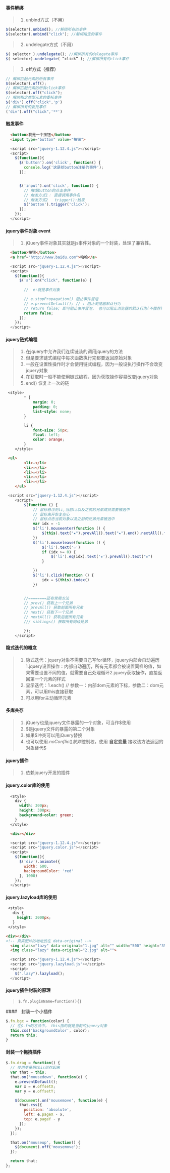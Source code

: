 #### 事件解绑
> 1. unbind方式（不用）
```js
$(selector).unbind(); //解绑所有的事件
$(selector).unbind("click"); //解绑指定的事件
```
> 2. undelegate方式（不用）
```js
$( selector ).undelegate(); //解绑所有的delegate事件
$( selector).undelegate( “click” ); //解绑所有的click事件
```
> 3. **off方式（推荐）**
```js
// 解绑匹配元素的所有事件
$(selector).off();
// 解绑匹配元素的所有click事件
$(selector).off("click");
// 解绑指定类型元素的委托事件
$('div').off("click",'p')
// 解绑所有的委托事件
('div').off("click",'**')
```
#### 触发事件
```html
  <button>我是一个按钮</button>
  <input type="button" value="按钮">
```
```js
  <script src="jquery-1.12.4.js"></script>
  <script>
    $(function(){
      $('button').on('click', function() {
        console.log('这是给button注册的事件');
      });


      $('input').on('click', function() {
        // 触发button的点击事件
        // 触发方式1： 直接调用事件名
        // 触发方式2   trigger():触发 
        $('button').trigger('click');
      });
    });
  </script>
```
#### jquery事件对象 event
> 1. jQuery事件对象其实就是js事件对象的一个封装，处理了兼容性。
```html
  <button>按钮</button>
  <a href="http://www.baidu.com">哈哈</a>
```
```js
  <script src="jquery-1.12.4.js"></script>
  <script>
    $(function(){
      $('a').on("click", function(e) {
 
        //  e:就是事件对象 

        // e.stopPropagation() 阻止事件冒泡
        // e.preventDefault(); // : 阻止浏览器默认行为
        // return false; 即可阻止事件冒泡， 也可以阻止浏览器的默认行为(不推荐)
        return false;
      });
    });
  </script>
```

#### jquery链式编程
> 1. 在jquery中允许我们连续链装的调用jquery的方法
> 2. 但是要求链式编程中每次函数执行完都要返回原始对象
> 3. 一般在设置性操作时才会使用链式编程，因为一般设执行操作不会改变jquery对象
> 4. 在获取时一般不能使用链式编程，因为获取操作容易改变jquery对象
> 5. end() 恢复上一次的链
```css
 <style>
        * {
            margin: 0;
            padding: 0;
            list-style: none;
        }

        li {
            font-size: 50px;
            float: left;
            color: orange;
        }
    </style>
```
```html
 <ul>
        <li>☆</li>
        <li>☆</li>
        <li>☆</li>
        <li>☆</li>
        <li>☆</li>
    </ul>
```
```js
 <script src="jquery-1.12.4.js"></script>
    <script>
        $(function () {
            // 鼠标悬浮到li,当前li以及之前的兄弟成员需要被选中
            // 鼠标离开恢复空心
            // 鼠标点击当前对象以及之前的兄弟元素被选中
            var idx = -1
            $('li').mouseenter(function () {               
                $(this).text("★").prevAll().text("★").end().nextAll().text("☆")
            })
            $('li').mouseleave(function () {
                $('li').text('☆')
                if (idx >= 0) {
                    $('li').eq(idx).text('★').prevAll().text("★")
                }

            })
            $('li').click(function () {
                idx = $(this).index()
            })


        //========还有常用方法
        // prev() 获取上一个兄弟
        // prevAll() 获取前面所有兄弟
        // next() 获取下一个兄弟
        // nextAll() 获取后面所有兄弟
        /// siblings() 获取所有同级兄弟

        });
    </script>
```
#### 隐式迭代的概念
> 1. 隐式迭代：jquery对象不需要自己写for循环，jquery内部会自动遍历 
   1.jquery设置操作：内部自动遍历，所有元素都会被设置同样的值，如果需要设置不同的值，就需要自己处理循环2.jquery获取操作，直接返回第一个元素的样式
> 2. 显示迭代：1.each()  // 参数一：内部dom元素的下标，参数二：dom元素，可以用this直接获取
> 3. 可以用for主动循环元素

#### 多库共存
> 1. jQuery也是jquery文件暴露的一个对象，可当作$使用
> 2. $是jquery文件的暴露的第二个对象
> 3. 如果$冲突可以用jQuery替换
> 4. 也可以使用$.noConflic()放弃$控制权，使用 **自定变量** 接收该方法返回的对象替代$


#### jquery插件
> 1. 依赖jquery开发的插件

#### jquery.color库的使用
```css
  <style>
    div {
      width: 300px;
      height: 300px;
      background-color: green;
    }
  </style>
```
```html
  <div></div>
```
```js
  <script src="jquery-1.12.4.js"></script>
  <script src="jquery.color.js"></script>
  <script>
    $(function(){
      $('div').animate({
        width: 600,
        backgroundColor: 'red'
      }, 1000)
    });
  </script>
```

#### jquery.lazyload库的使用
 ```css
  <style>
    div {
      height: 3000px;
    }
  </style>
 ```

```html
<div></div>
<!-- 真实图片的地址放在 data-original -->
  <img class="lazy" data-original="1.jpg" alt="" width="500" height="350">
  <img class="lazy" data-original="2.jpg" alt="">
```
``` js
  <script src="jquery-1.12.4.js"></script>
  <script src="jquery.lazyload.js"></script>
  <script>
    $(".lazy").lazyload();
  </script>
```

#### jquery插件封装的原理
> `$.fn.pluginName=function(){}`

####　封装一个小插件
```js
$.fn.bgc = function(color) {
  // 在$.fn的方法中， this指的就是当前的jquery对象
  this.css('backgroundColor', color);
  return this;
}
```
#### 封装一个拖拽插件
```js
$.fn.drag = function() {
  // 使用变量把this给存起来
  var that = this;
  that.on('mousedown', function(e) {
    e.preventDefault();
    var x = e.offsetX;
    var y = e.offsetY;

    $(document).on('mousemove', function(e) {
      that.css({
        position: 'absolute',
        left: e.pageX - x,
        top: e.pageY - y
      });
    });
  });

  that.on('mouseup', function() {
    $(document).off('mousemove');
  });

  return that;
};
```


